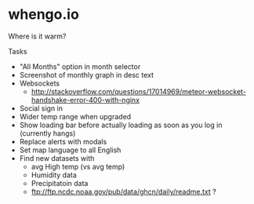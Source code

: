 whengo.io
=========

Where is it warm?

Tasks
* "All Months" option in month selector
* Screenshot of monthly graph in desc text
* Websockets
	* http://stackoverflow.com/questions/17014969/meteor-websocket-handshake-error-400-with-nginx
* Social sign in
* Wider temp range when upgraded
* Show loading bar before actually loading as soon as you log in (currently hangs)
* Replace alerts with modals
* Set map language to all English
* Find new datasets with
	* avg High temp (vs avg temp)
	* Humidity data
	* Precipitatoin data
	* ftp://ftp.ncdc.noaa.gov/pub/data/ghcn/daily/readme.txt ?

